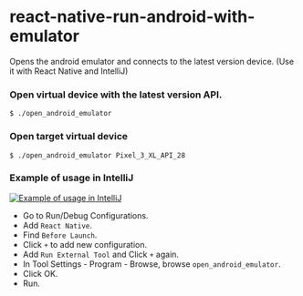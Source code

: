 # react-native-run-android-with-emulator
Opens the android emulator and connects to the latest version device. (Use it with React Native and IntelliJ)


### Open virtual device with the latest version API.
```
$ ./open_android_emulator
```

### Open target virtual device
```
$ ./open_android_emulator Pixel_3_XL_API_28
```

### Example of usage in IntelliJ
[![Example of usage in IntelliJ](http://img.youtube.com/vi/PJO1Um3gCTU/0.jpg)](https://youtu.be/PJO1Um3gCTU)

- Go to Run/Debug Configurations.
- Add `React Native`.
- Find `Before Launch`.
- Click `+` to add new configuration.
- Add `Run External Tool` and Click `+` again.
- In Tool Settings - Program - Browse, browse `open_android_emulator`.
- Click OK.
- Run.
